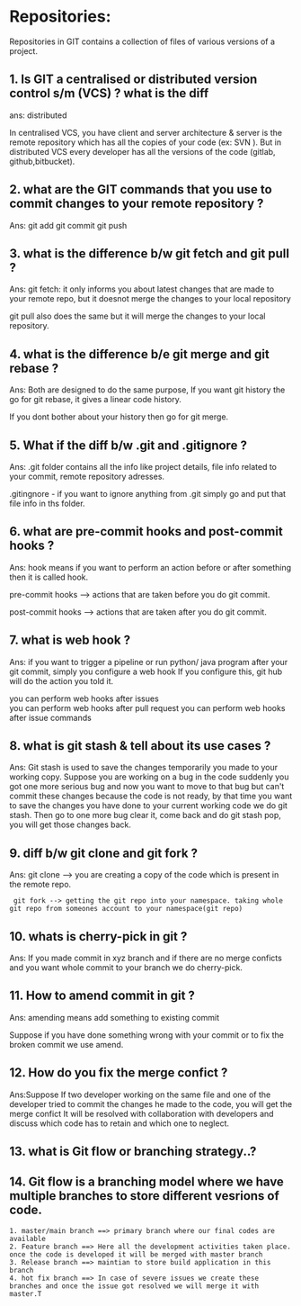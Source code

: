 
# Repositories: 
Repositories in GIT contains a collection of files of various versions of a project.

## 1. Is GIT a centralised or distributed version control s/m  (VCS) ? what is the diff

ans:  distributed 

In centralised VCS, you have client and server architecture & server is the remote repository which has all the copies of your code (ex: SVN ). But in distributed VCS every developer has all the versions of the code (gitlab, github,bitbucket). 

## 2. what are the GIT commands that you use to commit changes to your remote repository ?

Ans: git add
     git commit 
     git push
     
## 3. what is the difference b/w git fetch and git pull ?

Ans: git fetch: it only informs you about latest changes that are made to your remote repo, but it doesnot merge the changes to your local repository

git pull also does the same but it will merge the changes to your local repository.

## 4. what is the difference b/e git merge and git rebase ?

Ans: Both are designed to do the same purpose, If you want git history the go for git rebase, it gives a linear code history.

If you dont bother about your history then go for git merge.

## 5. What if the diff b/w .git and .gitignore ?

Ans: .git folder contains all the info like project details, file info related to your commit, remote repository adresses.

.gitingnore - if you want to ignore anything from .git simply go and put that file info in ths folder.

## 6. what are pre-commit hooks and post-commit hooks ?

Ans: hook means if you want to perform an action before or after something then it is called hook.

pre-commit hooks --> actions that are taken before you do git commit. 

post-commit hooks --> actions that are taken after you do git commit.  

## 7. what is web hook ?
Ans: if you want to trigger a pipeline or run python/ java program after your git commit, simply you configure a web hook
If you configure this, git hub will do the action you told it.

you can perform web hooks after issues  
you can perform web hooks after pull request
you can perform web hooks after issue commands

## 8. what is git stash & tell about its use cases ?
Ans: Git stash is used to save the changes temporarily you made to your working copy.
Suppose you are working on a bug in the code suddenly you got one more serious bug and now you want to move to that bug but can't commit these changes because the code is not ready, by that time you want to save the changes you have done to your current working code we do git stash. Then go to one more bug clear it, come back and do git stash pop, you will get those changes back.
 
## 9. diff b/w git clone and git fork ?
Ans: git clone --> you are creating a copy of the code which is present in the remote repo.

     git fork --> getting the git repo into your namespace. taking whole git repo from someones account to your namespace(git repo)

## 10. whats is cherry-pick in git ?

Ans: If you made commit in xyz branch and if there are no merge conficts and you want whole commit to your branch we do cherry-pick.

## 11. How to amend commit in git ?

Ans: amending means add something to existing commit

Suppose if you have done something wrong with your commit or to fix the broken commit we use amend.

## 12. How do you fix the merge confict ?

Ans:Suppose If two developer working on the same file and one of the developer tried to commit the changes he made to the code, you will get the merge confict 
It will be resolved with collaboration with developers and discuss which code has to retain and which one to neglect.
 
## 13.  what is Git flow or branching strategy..?

## 14. Git flow is a branching model where we have multiple branches to store different vesrions of code.

	1. master/main branch ==> primary branch where our final codes are available
	2. Feature branch ==> Here all the development activities taken place. once the code is developed it will be merged with master branch
	3. Release branch ==> maintian to store build application in this branch
	4. hot fix branch ==> In case of severe issues we create these branches and once the issue got resolved we will merge it with master.T

